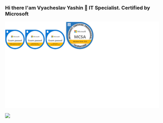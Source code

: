 ### Hi there I'am Vyacheslav Yashin 👋 IT Specialist.  Certified by Microsoft
<img src="certs.png">

<!--
**adv4000/adv4000** is a ✨ _special_ ✨ repository because its `README.md` (this file) appears on your GitHub profile.

Here are some ideas to get you started:

- 🔭 I’m currently working on ...
- 🌱 I’m currently learning ...
- 👯 I’m looking to collaborate on ...
- 🤔 I’m looking for help with ...
- 💬 Ask me about ...
- 📫 How to reach me: ...
- 😄 Pronouns: ...
- ⚡ Fun fact: ...


Certified by AWS, Google Cloud, Microsoft, HashiCorp, LPI
<img src="certificates.jpg">



-->
![](https://komarev.com/ghpvc/?username=adv4000&label=Views+Since+Nov2021&color=brightgreen)
